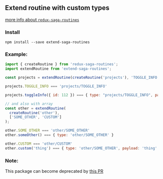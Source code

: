 ## Extend routine with custom types

[more info about `redux-saga-routines`](https://www.npmjs.com/package/redux-saga-routines)
### Install 

```
npm install --save extend-saga-routines
```

### Example:
```js
import { createRoutine } from 'redux-saga-routines';
import extendRoutine from 'extend-saga-routines';

const projects = extendRoutine(createRoutine('projects'), 'TOGGLE_INFO');

projects.TOGGLE_INFO === 'projects/TOGGLE_INFO'

projects.toggleInfo({ id: 112 }) === { type: "projects/TOGGLE_INFO", payload: { id: 112 } }

// and also with array
const other = extendRoutine(
  createRoutine('other'),
  ['SOME_OTHER', 'CUSTOM']
);

other.SOME_OTHER === 'other/SOME_OTHER'
other.someOther() === { type: 'other/SOME_OTHER' }

other.CUSTOM === 'other/CUSTOM'
other.custom('thing') === { type: 'other/SOME_OTHER', payload: 'thing' }
```

### Note:
This package can become deprecated by [this PR](https://github.com/afitiskin/redux-saga-routines/pull/59)